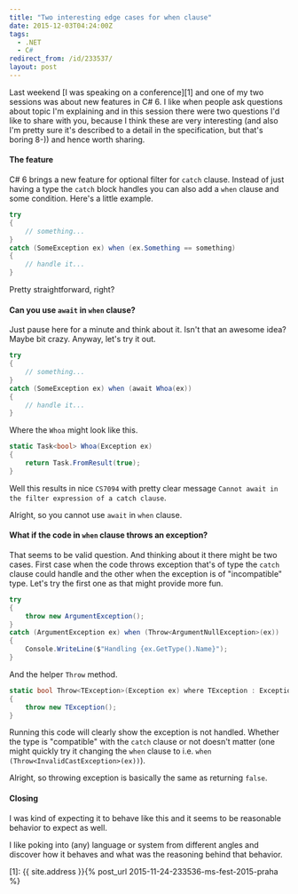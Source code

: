```yaml
---
title: "Two interesting edge cases for when clause"
date: 2015-12-03T04:24:00Z
tags:
  - .NET
  - C#
redirect_from: /id/233537/
layout: post
---
```

Last weekend [I was speaking on a conference][1] and one of my two sessions was about new features in C# 6. I like when people ask questions about topic I'm explaining and in this session there were two questions I'd like to share with you, because I think these are very interesting (and also I'm pretty sure it's described to a detail in the specification, but that's boring 8-)) and hence worth sharing.

<!-- excerpt -->

#### The feature

C# 6 brings a new feature for optional filter for `catch` clause. Instead of just having a type the `catch` block handles you can also add a `when` clause and some condition. Here's a little example.

```csharp
try
{
	// something...
}
catch (SomeException ex) when (ex.Something == something)
{
	// handle it...
}
```

Pretty straightforward, right?

#### Can you use `await` in `when` clause?

Just pause here for a minute and think about it. Isn't that an awesome idea? Maybe bit crazy. Anyway, let's try it out.

```csharp
try
{
	// something...
}
catch (SomeException ex) when (await Whoa(ex))
{
	// handle it...
}
```

Where the `Whoa` might look like this.

```csharp
static Task<bool> Whoa(Exception ex)
{
	return Task.FromResult(true);
}
```

Well this results in nice `CS7094` with pretty clear message `Cannot await in the filter expression of a catch clause`.

Alright, so you cannot use `await` in `when` clause.

#### What if the code in `when` clause throws an exception?

That seems to be valid question. And thinking about it there might be two cases. First case when the code throws exception that's of type the `catch` clause could handle and the other when the exception is of "incompatible" type. Let's try the first one as that might provide more fun.

```csharp
try
{
	throw new ArgumentException();
}
catch (ArgumentException ex) when (Throw<ArgumentNullException>(ex))
{
	Console.WriteLine($"Handling {ex.GetType().Name}");
}
```

And the helper `Throw` method.

```csharp
static bool Throw<TException>(Exception ex) where TException : Exception, new()
{
	throw new TException();
}
```

Running this code will clearly show the exception is not handled. Whether the type is "compatible" with the `catch` clause or not doesn't matter (one might quickly try it changing the `when` clause to i.e. `when (Throw<InvalidCastException>(ex))`).

Alright, so throwing exception is basically the same as returning `false`.

#### Closing

I was kind of expecting it to behave like this and it seems to be reasonable behavior to expect as well.

I like poking into (any) language or system from different angles and discover how it behaves and what was the reasoning behind that behavior.

[1]: {{ site.address }}{% post_url 2015-11-24-233536-ms-fest-2015-praha %}